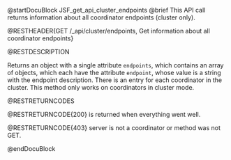 @startDocuBlock JSF_get_api_cluster_endpoints
@brief This API call returns information about all coordinator endpoints (cluster only).

@RESTHEADER{GET /_api/cluster/endpoints, Get information about all coordinator endpoints}

@RESTDESCRIPTION 

Returns an object with a single attribute `endpoints`, which contains an
array of objects, which each have the attribute `endpoint`, whose value
is a string with the endpoint description. There is an entry for each
coordinator in the cluster. This method only works on coordinators in
cluster mode.

@RESTRETURNCODES

@RESTRETURNCODE{200} is returned when everything went well.

@RESTRETURNCODE{403} server is not a coordinator or method was not GET.

@endDocuBlock
